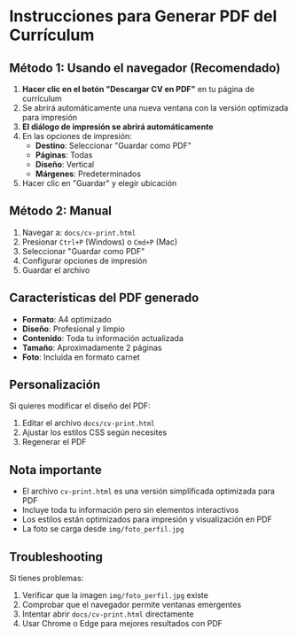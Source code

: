 # Instrucciones para Generar PDF del Currículum

## Método 1: Usando el navegador (Recomendado)

1. **Hacer clic en el botón "Descargar CV en PDF"** en tu página de currículum
2. Se abrirá automáticamente una nueva ventana con la versión optimizada para impresión
3. **El diálogo de impresión se abrirá automáticamente**
4. En las opciones de impresión:
   - **Destino**: Seleccionar "Guardar como PDF"
   - **Páginas**: Todas
   - **Diseño**: Vertical
   - **Márgenes**: Predeterminados
5. Hacer clic en "Guardar" y elegir ubicación

## Método 2: Manual

1. Navegar a: `docs/cv-print.html`
2. Presionar `Ctrl+P` (Windows) o `Cmd+P` (Mac)
3. Seleccionar "Guardar como PDF"
4. Configurar opciones de impresión
5. Guardar el archivo

## Características del PDF generado

- **Formato**: A4 optimizado
- **Diseño**: Profesional y limpio
- **Contenido**: Toda tu información actualizada
- **Tamaño**: Aproximadamente 2 páginas
- **Foto**: Incluida en formato carnet

## Personalización

Si quieres modificar el diseño del PDF:
1. Editar el archivo `docs/cv-print.html`
2. Ajustar los estilos CSS según necesites
3. Regenerar el PDF

## Nota importante

- El archivo `cv-print.html` es una versión simplificada optimizada para PDF
- Incluye toda tu información pero sin elementos interactivos
- Los estilos están optimizados para impresión y visualización en PDF
- La foto se carga desde `img/foto_perfil.jpg`

## Troubleshooting

Si tienes problemas:
1. Verificar que la imagen `img/foto_perfil.jpg` existe
2. Comprobar que el navegador permite ventanas emergentes
3. Intentar abrir `docs/cv-print.html` directamente
4. Usar Chrome o Edge para mejores resultados con PDF
